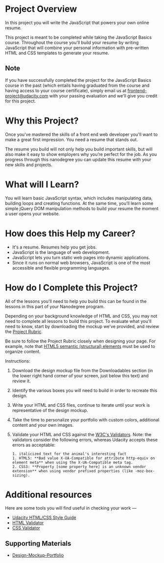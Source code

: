 #  Project Overview
In this project you will write the JavaScript that powers your own online resume.

This project is meant to be completed while taking the JavaScript Basics course. Throughout the course you'll build your resume by writing JavaScript that will combine your personal information with pre-written HTML and CSS templates to generate your resume.

## Note
If you have successfully completed the project for the JavaScript Basics course in the past (which entails having graduated from the course and having access to your course certificate), simply email us at frontend-project@udacity.com with your passing evaluation and we'll give you credit for this project.

# Why this Project?
Once you've mastered the skills of a front end web developer you'll want to make a great first impression. You need a resume that stands out.

The resume you build will not only help you build important skills, but will also make it easy to show employers why you’re perfect for the job. As you progress through this nanodegree you can update this resume with your new skills and projects.

# What will I Learn?
You will learn basic JavaScript syntax, which includes manipulating data, building loops and creating functions. At the same time, you’ll learn some simple jQuery DOM manipulation methods to build your resume the moment a user opens your website.

# How does this Help my Career?
- It's a resume. Resumes help you get jobs.
- JavaScript is the language of web development.
- JavaScript lets you turn static web pages into dynamic applications.
- Since it runs on normal web browsers, JavaScript is one of the most accessible and flexible programming languages.

# How do I Complete this Project?
All of the lessons you'll need to help you build this can be found in the lessons in this part of your Nanodegree program.

Depending on your background knowledge of HTML and CSS, you may not need to complete all lessons to build this project. To evaluate what you'll need to know, start by downloading the mockup we've provided, and review the [Project Rubric](https://github.com/leiachung41/prePF/tree/master/Online_Resume/rubric.pdf).

Be sure to follow the Project Rubric closely when designing your page. For example, note that [HTML5 semantic (structural) elements](https://www.w3.org/wiki/HTML_structural_elements#Enter_HTML5_structural_elements) must be used to organize content.

Instructions:

1. Download the design mockup file from the Downloadables section (in the lower right hand corner of your screen, just below this text) and review it.

2. Identify the various boxes you will need to build in order to recreate this design.

3. Write your HTML and CSS files, continue to iterate until your work is representative of the design mockup.

4. Take the time to personalize your portfolio with custom colors, additional content and your own images.

5. Validate your HTML and CSS against the [W3C's Validators](http://validator.w3.org/). Note: the validators consider the following errors, whereas Udacity accepts these errors as acceptable:
  
       1. italicized text for the animal's interesting fact
       1. HTML5: **Bad value X-UA-Compatible for attribute http-equiv on element meta** when using the X-UA-Compatible meta tag.
       2. CSS3: **Property [some property here] is an unknown vendor extension** when using vendor prefixed properties (like -moz-box-sizing).

# Additional resources
Here are some tools you will find useful in checking your work —

- [Udacity HTML/CSS Style Guide](http://udacity.github.io/frontend-nanodegree-styleguide/)
- [HTML Validator](http://validator.w3.org/#validate_by_input)
- [CSS Validator](https://jigsaw.w3.org/css-validator/#validate_by_input)

## Supporting Materials
- [Design-Mockup-Portfolio](https://d17h27t6h515a5.cloudfront.net/topher/2017/November/5a136147_design-mockup-portfolio/design-mockup-portfolio.pdf)
